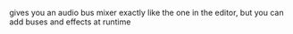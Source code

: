 gives you an audio bus mixer exactly like the one in the editor, but you can add buses and effects at runtime
